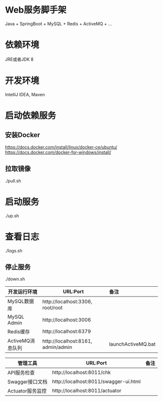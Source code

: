 # Web服务脚手架
Java + SpringBoot + MySQL + Redis + ActiveMQ + ...

# 依赖环境
JRE或者JDK 8

# 开发环境
IntelliJ IDEA, Maven

# 启动依赖服务
## 安装Docker
https://docs.docker.com/install/linux/docker-ce/ubuntu/
https://docs.docker.com/docker-for-windows/install/

## 拉取镜像
./pull.sh

# 启动服务
./up.sh

# 查看日志
./logs.sh

## 停止服务
./down.sh

| 开发运行环境     | URL:Port                                |  备注              |
| ------------     | --------------------------------------  | :----------------- |
| MySQL数据库      | http://localhost:3306, root/root        | |
| MySQL Admin      | http://localhost:3006                   | |
| Redis缓存        | http://localhost:6379                   | |
| ActiveMQ消息队列 | http://localhost:8161, admin/admin      | launchActiveMQ.bat |

| 管理工具         | URL:Port                                |  备注              |
| ------------     | --------------------------------------  | :----------------- |
| API服务检查      | http://localhost:8011/chk               | |
| Swagger接口文档  | http://localhost:8011/swagger-ui.html   | |
| Actuator服务监控 | http://localhost:8011/actuator          | |
